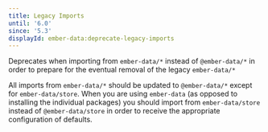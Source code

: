 ```yaml
---
title: Legacy Imports
until: '6.0'
since: '5.3'
displayId: ember-data:deprecate-legacy-imports
---
```


Deprecates when importing from `ember-data/*` instead of `@ember-data/*` in order to prepare for the eventual removal of the legacy `ember-data/*`

All imports from `ember-data/*` should be updated to `@ember-data/*` except for `ember-data/store`. When you are using `ember-data` (as opposed to installing the individual packages) you should import from `ember-data/store` instead of `@ember-data/store` in order to receive the appropriate configuration of defaults.

<!-- TODO: gather list of imports that need to be updated -->
